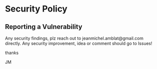 # Security Policy

## Reporting a Vulnerability

Any security findings, plz reach out to jeanmichel.ambl<STRIPME>at@g<STRIPME>mail.com directly.
Any security improvement, idea or comment should go to Issues!

thanks

JM
